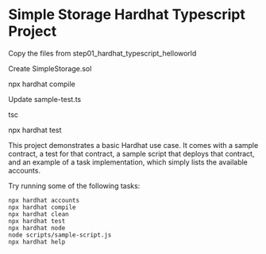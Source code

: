 # Simple Storage Hardhat Typescript Project

Copy the files from step01_hardhat_typescript_helloworld


Create SimpleStorage.sol

npx hardhat compile

Update sample-test.ts

tsc


npx hardhat test




This project demonstrates a basic Hardhat use case. It comes with a sample contract, a test for that contract, a sample script that deploys that contract, and an example of a task implementation, which simply lists the available accounts.

Try running some of the following tasks:

```shell
npx hardhat accounts
npx hardhat compile
npx hardhat clean
npx hardhat test
npx hardhat node
node scripts/sample-script.js
npx hardhat help
```
